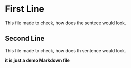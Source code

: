 # First Line
This file made to check, how does the sentece would look.

## Second Line
This file made to check, how does th sentence would look.


**it is just a demo Markdown file**